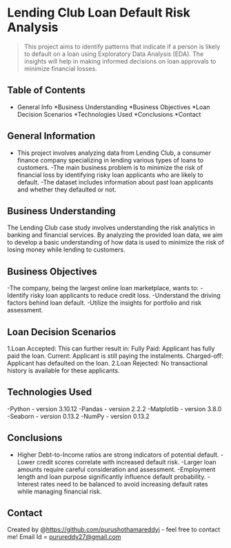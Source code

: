 # Lending Club Loan Default Risk Analysis
> This project aims to identify patterns that indicate if a person is likely to default on a loan using Exploratory Data Analysis (EDA). The insights will help in making informed decisions on loan approvals to minimize financial losses.


## Table of Contents
* General Info
*Business Understanding
*Business Objectives
*Loan Decision Scenarios
*Technologies Used
*Conclusions
*Contact

## General Information
- This project involves analyzing data from Lending Club, a consumer finance company specializing in lending various types of loans to customers.
-The main business problem is to minimize the risk of financial loss by identifying risky loan applicants who are likely to default.
-The dataset includes information about past loan applicants and whether they defaulted or not.

## Business Understanding
The Lending Club case study involves understanding the risk analytics in banking and 
financial services. By analyzing the provided loan data, we aim to develop 
a basic understanding of how data is used to minimize the risk of losing money while lending to customers.

## Business Objectives
-The company, being the largest online loan marketplace, wants to:
-Identify risky loan applicants to reduce credit loss.
-Understand the driving factors behind loan default.
-Utilize the insights for portfolio and risk assessment.

## Loan Decision Scenarios
1.Loan Accepted: This can further result in:
	Fully Paid: Applicant has fully paid the loan.
	Current: Applicant is still paying the instalments.
	Charged-off: Applicant has defaulted on the loan.
2.Loan Rejected: No transactional history is available for these applicants.

## Technologies Used
-Python - version 3.10.12
-Pandas - version 2.2.2
-Matplotlib - version 3.8.0
-Seaborn - version 0.13.2
-NumPy - version 0.13.2

## Conclusions
- Higher Debt-to-Income ratios are strong indicators of potential default.
-Lower credit scores correlate with increased default risk.
-Larger loan amounts require careful consideration and assessment.
-Employment length and loan purpose significantly influence default probability.
-Interest rates need to be balanced to avoid increasing default rates while managing financial risk.

## Contact
Created by @https://github.com/purushothamareddyj - feel free to contact me!
Email Id = purureddy27@gmail.com

